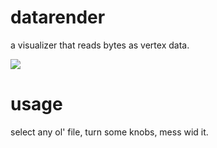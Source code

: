 # datarender
a visualizer that reads bytes as vertex data.

![](https://i.gyazo.com/6f82cbea09912adce681957ec7204508.png)

# usage
select any ol' file, turn some knobs, mess wid it.
